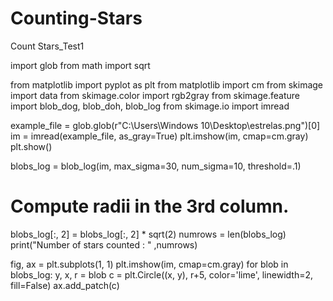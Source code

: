 # Counting-Stars
Count Stars_Test1


import glob
from math import sqrt

from matplotlib import pyplot as plt
from matplotlib import cm
from skimage import data
from skimage.color import rgb2gray
from skimage.feature import blob_dog, blob_doh, blob_log
from skimage.io import imread

example_file = glob.glob(r"C:\Users\Windows 10\Desktop\estrelas.png")[0]
im = imread(example_file, as_gray=True)
plt.imshow(im, cmap=cm.gray)
plt.show()

blobs_log = blob_log(im, max_sigma=30, num_sigma=10, threshold=.1)
# Compute radii in the 3rd column.
blobs_log[:, 2] = blobs_log[:, 2] * sqrt(2)
numrows = len(blobs_log)
print("Number of stars counted : " ,numrows)

fig, ax = plt.subplots(1, 1)
plt.imshow(im, cmap=cm.gray)
for blob in blobs_log:
    y, x, r = blob
    c = plt.Circle((x, y), r+5, color='lime', linewidth=2, fill=False)
    ax.add_patch(c)

